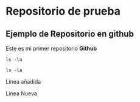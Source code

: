 # Repositorio de prueba #
## Ejemplo de Repositorio en github ##
Este es mi primer repositorio **Github**

	ls -la

`ls -la`

Linea añadida

Linea Nueva